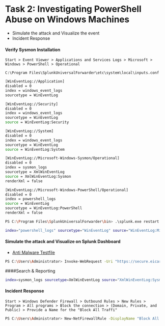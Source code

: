 # Task 2: Investigating PowerShell Abuse on Windows Machines

- Simulate the attack and Visualize the event
- Incident Response

#### Verify Sysmon Installation

`Start > Event Viewer > Applications and Services Logs > Microsoft > Windows > PowerShell > Operational`

`C:\Program Files\SplunkUniversalForwarder\etc\system\local\inputs.conf`

```sh
[WinEventLog://Application]
disabled = 0
index = windows_event_logs
sourcetype = WinEventLog

[WinEventLog://Security]
disabled = 0
index = windows_event_logs
sourcetype = WinEventLog
source = WinEventLog:Security

[WinEventLog://System]
disabled = 0
index = windows_event_logs
sourcetype = WinEventLog
source = WinEventLog:System

[WinEventLog://Microsoft-Windows-Sysmon/Operational]
disabled = 0
index = sysmon_logs
sourcetype = XmlWinEventLog
source = XmlWinEventLog:Sysmon
renderXml = false

[WinEventLog://Microsoft-Windows-PowerShell/Operational]
disabled = 0
index = powershell_logs
source = WinEventLog
sourcetype = WinEventLog:PowerShell
renderXml = false
```

```sh
PS C:\Program Files\SplunkUniversalForwarder\bin> .\splunk.exe restart
```

```sh
index="powershell_logs" sourcetype="WinEventLog" source="WinEventLog:Microsoft-Windows-PowerShell/Operational"
```

#### Simulate the attack and Visualize on Splunk Dashboard

- [Anti Malware Testfile](https://www.eicar.org/download-anti-malware-testfile/)

```sh
PS C:\Users\Administrator> Invoke-WebRequest -Uri "https://secure.eicar.org/eicar.com.txt" -OutFile "$env:USERPROFILE\Downloads\eicar.com.txt"
```

####Search & Reporting

```sh
index=sysmon_logs sourcetype=XmlWinEventLog source="XmlWinEventLog:Sysmon" "*eicar*"
```

#### Incident Response

`Start > Windows Defender Firewall > Outbound Rules > New Rules > Program > All programs > Block the connection > (Domain, Private, and Public) > Provide a Name for the "Block All Traffi"`

```sh
PS C:\Users\Administrator> New-NetFirewallRule -DisplayName "Block All Traffic" -Direction Outbound -Action Block
```
